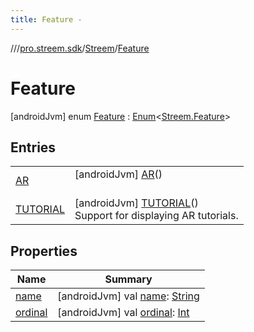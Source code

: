 ```yaml
---
title: Feature -
---
```

//[<root>](../../../../index.md)/[pro.streem.sdk](../../index.md)/[Streem](../index.md)/[Feature](index.md)



# Feature  
 [androidJvm] enum [Feature](index.md) : [Enum](https://kotlinlang.org/api/latest/jvm/stdlib/kotlin/-enum/index.html)<[Streem.Feature](index.md)>    


## Entries  
  
| | |
|---|---|
| <a name="pro.streem.sdk/Streem.Feature.AR///PointingToDeclaration/"></a>[AR](-a-r/index.md)| <a name="pro.streem.sdk/Streem.Feature.AR///PointingToDeclaration/"></a> [androidJvm] [AR](-a-r/index.md)()  <br>   <br>|
| <a name="pro.streem.sdk/Streem.Feature.TUTORIAL///PointingToDeclaration/"></a>[TUTORIAL](-t-u-t-o-r-i-a-l/index.md)| <a name="pro.streem.sdk/Streem.Feature.TUTORIAL///PointingToDeclaration/"></a> [androidJvm] [TUTORIAL](-t-u-t-o-r-i-a-l/index.md)()  <br>Support for displaying AR tutorials.   <br>|


## Properties  
  
|  Name |  Summary | 
|---|---|
| <a name="pro.streem.sdk/Streem.Feature/name/#/PointingToDeclaration/"></a>[name](index.md#%5Bpro.streem.sdk%2FStreem.Feature%2Fname%2F%23%2FPointingToDeclaration%2F%5D%2FProperties%2F1863236649)| <a name="pro.streem.sdk/Streem.Feature/name/#/PointingToDeclaration/"></a> [androidJvm] val [name](index.md#%5Bpro.streem.sdk%2FStreem.Feature%2Fname%2F%23%2FPointingToDeclaration%2F%5D%2FProperties%2F1863236649): [String](https://kotlinlang.org/api/latest/jvm/stdlib/kotlin/-string/index.html)   <br>|
| <a name="pro.streem.sdk/Streem.Feature/ordinal/#/PointingToDeclaration/"></a>[ordinal](index.md#%5Bpro.streem.sdk%2FStreem.Feature%2Fordinal%2F%23%2FPointingToDeclaration%2F%5D%2FProperties%2F1863236649)| <a name="pro.streem.sdk/Streem.Feature/ordinal/#/PointingToDeclaration/"></a> [androidJvm] val [ordinal](index.md#%5Bpro.streem.sdk%2FStreem.Feature%2Fordinal%2F%23%2FPointingToDeclaration%2F%5D%2FProperties%2F1863236649): [Int](https://kotlinlang.org/api/latest/jvm/stdlib/kotlin/-int/index.html)   <br>|

